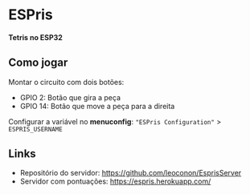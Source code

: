 # ESPris
#### Tetris no ESP32

## Como jogar
Montar o circuito com dois botões:
 - GPIO 2: Botão que gira a peça
 - GPIO 14: Botão que move a peça para a direita
 
Configurar a variável no **menuconfig**: `"ESPris Configuration"` > `ESPRIS_USERNAME`

## Links
 - Repositório do servidor: https://github.com/leoconon/EsprisServer
 - Servidor com pontuações: https://espris.herokuapp.com/
